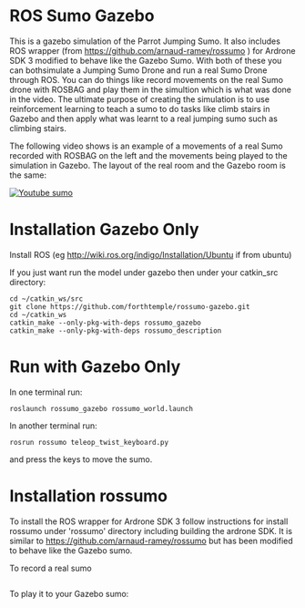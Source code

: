 # ROS Sumo Gazebo
This is a gazebo simulation of the Parrot Jumping Sumo. It also includes ROS wrapper (from https://github.com/arnaud-ramey/rossumo ) for Ardrone SDK 3 modified to behave like the Gazebo Sumo. With both of these you can bothsimulate a Jumping Sumo Drone and run a real Sumo Drone through ROS. You can do things like record movements on the real Sumo drone with ROSBAG and play them in the simultion which is what was done in the video. The ultimate purpose of creating the simulation is to use reinforcement learning to teach a sumo to do tasks like climb stairs in Gazebo and then apply what was learnt to a real jumping sumo such as climbing stairs.

The following video shows is an example of a movements of a real Sumo recorded with ROSBAG on the left and the movements being played to the simulation in Gazebo. The layout of the real room and the Gazebo room is the same:

[![Youtube sumo](http://forthtemple.com/sumo/youtube500.jpg)](https://www.youtube.com/watch?v=5opPQ47Y-WE) 


# Installation Gazebo Only
Install ROS (eg http://wiki.ros.org/indigo/Installation/Ubuntu if from ubuntu)

If you just want run the model under gazebo then under your catkin_src directory:
```
cd ~/catkin_ws/src
git clone https://github.com/forthtemple/rossumo-gazebo.git
cd ~/catkin_ws
catkin_make --only-pkg-with-deps rossumo_gazebo
catkin_make --only-pkg-with-deps rossumo_description
```

# Run with Gazebo Only
In one terminal run:
```
roslaunch rossumo_gazebo rossumo_world.launch
```
In another terminal run:
```
rosrun rossumo teleop_twist_keyboard.py
```
and press the keys to move the sumo.

# Installation rossumo
To install the ROS wrapper for Ardrone SDK 3 follow instructions for install rossumo under 'rossumo' directory including building the ardrone SDK. It is similar to https://github.com/arnaud-ramey/rossumo but has been modified to behave like the Gazebo sumo.

To record a real sumo
``` rosbag record rossumo1/cmd_vel /rossumo1/high_jump
```
To play it to your Gazebo sumo:
```rosbag play 2017-05-04-13-28-38.bag /rossumo1/cmd_vel:=/cmd_vel /rossumo1/high_jump:=/high_jump
```








